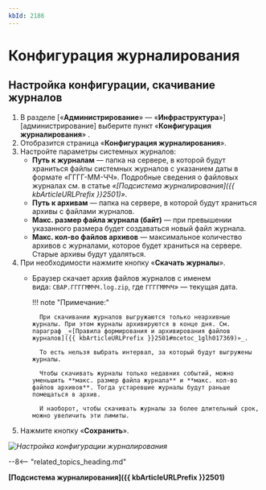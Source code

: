 ```yaml
---
kbId: 2186
---
```


# Конфигурация журналирования

## Настройка конфигурации, скачивание журналов

1. В разделе [«**Администрирование**» — «**Инфраструктура**»][администрирование] выберите пункт «**Конфигурация журналирования**» <i class=" fal  fa-scroll ">‌</i>.
2. Отобразится страница «**Конфигурация журналирования**».
3. Настройте параметры системных журналов:
    - **Путь к журналам** — папка на сервере, в которой будут храниться файлы системных журналов с указанием даты в формате «ГГГГ-ММ-ЧЧ». Подробные сведения о файловых журналах см. в статье _«[Подсистема журналирования]({{ kbArticleURLPrefix }}2501)»_.
    - **Путь к архивам** — папка на сервере, в которой будут храниться архивы с файлами журналов.
    - **Макс. размер файла журнала (байт)** — при превышении указанного размера будет создаваться новый файл журнала.
    - **Макс. кол-во файлов архивов** — максимальное количество архивов с журналами, которое будет храниться на сервере. Старые архивы будут удаляться.
4. При необходимости нажмите кнопку «**Скачать журналы**».
    - Браузер скачает архив файлов журналов с именем вида: `CBAP.ГГГГММЧЧ.log.zip`, где `ГГГГММЧЧ`» — текущая дата.

        !!! note "Примечание:"
            
            При скачивании журналов выгружаются только неархивные журналы. При этом журналы архивируются в конце дня. См. параграф _«[Правила формирования и архивирования файлов журналов]({{ kbArticleURLPrefix }}2501#mcetoc_1glh017369)»_.
            
            То есть нельзя выбрать интервал, за который будут выгружены журналы.
            
            Чтобы скачивать журналы только недавних событий, можно уменьшить **макс. размер файла журнала** и **макс. кол-во файлов архивов**. Тогда устаревшие журналы будут раньше помещаться в архив. 
            
            И наоборот, чтобы скачивать журналы за более длительный срок, можно увеличить эти лимиты.

5. Нажмите кнопку «**Сохранить**».

_![Настройка конфигурации журналирования](logging_configuration_settings.png)_

--8<-- "related_topics_heading.md"

**[Подсистема журналирования]({{ kbArticleURLPrefix }}2501)**

